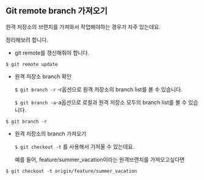 ## Git remote branch 가져오기

원격 저장소의 브랜치를 가져와서 작업해야하는 경우가 자주 있는데요.

정리해보려 합니다.

- git remote를 갱신해줘야 합니다.

```
$ git remote update
```

- 원격 저장소 branch 확인

  `$ git branch -r` -r옵션으로 원격 저장소의 branch list를 볼 수 있습니다.

  `$ git branch -a`-a옵션으로 로컬과 원격 저장소 모두의 branch list를 볼 수 있습니다.

```
$ git branch -r
```

- 원격 저장소의 branch 가져오기

  `$ git checkout -t` 를 사용해서 가져올 수 있는데요.

  예를 들어, feature/summer_vacation이라는 원격브랜치를 가져오고싶다면

```
$ git checkout -t origin/feature/summer_vacation
```

